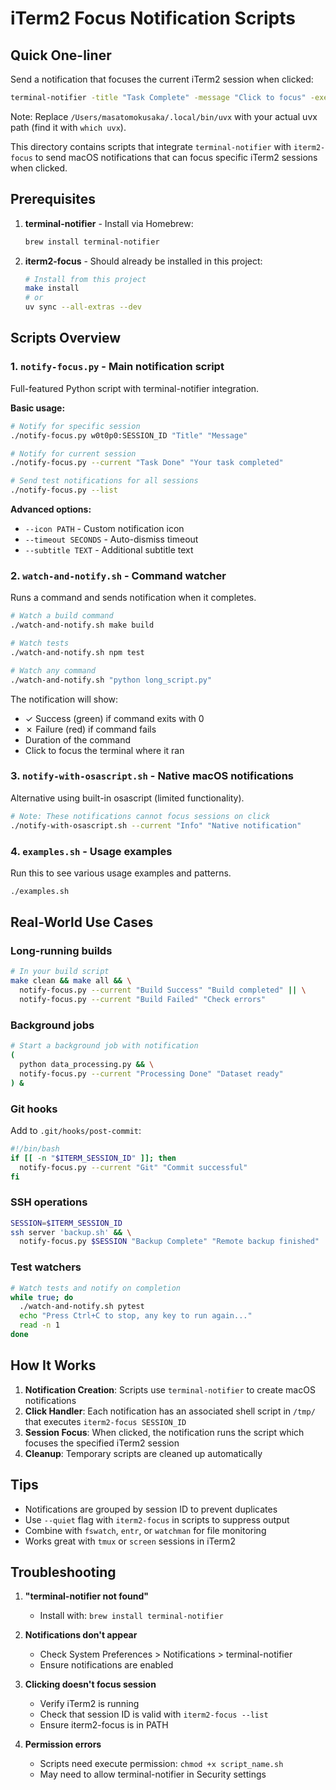 # iTerm2 Focus Notification Scripts

## Quick One-liner

Send a notification that focuses the current iTerm2 session when clicked:

```bash
terminal-notifier -title "Task Complete" -message "Click to focus" -execute "/Users/masatomokusaka/.local/bin/uvx iterm2-focus $ITERM_SESSION_ID"
```

Note: Replace `/Users/masatomokusaka/.local/bin/uvx` with your actual uvx path (find it with `which uvx`).

This directory contains scripts that integrate `terminal-notifier` with `iterm2-focus` to send macOS notifications that can focus specific iTerm2 sessions when clicked.

## Prerequisites

1. **terminal-notifier** - Install via Homebrew:
   ```bash
   brew install terminal-notifier
   ```

2. **iterm2-focus** - Should already be installed in this project:
   ```bash
   # Install from this project
   make install
   # or
   uv sync --all-extras --dev
   ```

## Scripts Overview

### 1. `notify-focus.py` - Main notification script
Full-featured Python script with terminal-notifier integration.

**Basic usage:**
```bash
# Notify for specific session
./notify-focus.py w0t0p0:SESSION_ID "Title" "Message"

# Notify for current session
./notify-focus.py --current "Task Done" "Your task completed"

# Send test notifications for all sessions
./notify-focus.py --list
```

**Advanced options:**
- `--icon PATH` - Custom notification icon
- `--timeout SECONDS` - Auto-dismiss timeout
- `--subtitle TEXT` - Additional subtitle text

### 2. `watch-and-notify.sh` - Command watcher
Runs a command and sends notification when it completes.

```bash
# Watch a build command
./watch-and-notify.sh make build

# Watch tests
./watch-and-notify.sh npm test

# Watch any command
./watch-and-notify.sh "python long_script.py"
```

The notification will show:
- ✓ Success (green) if command exits with 0
- ✗ Failure (red) if command fails
- Duration of the command
- Click to focus the terminal where it ran

### 3. `notify-with-osascript.sh` - Native macOS notifications
Alternative using built-in osascript (limited functionality).

```bash
# Note: These notifications cannot focus sessions on click
./notify-with-osascript.sh --current "Info" "Native notification"
```

### 4. `examples.sh` - Usage examples
Run this to see various usage examples and patterns.

```bash
./examples.sh
```

## Real-World Use Cases

### Long-running builds
```bash
# In your build script
make clean && make all && \
  notify-focus.py --current "Build Success" "Build completed" || \
  notify-focus.py --current "Build Failed" "Check errors"
```

### Background jobs
```bash
# Start a background job with notification
(
  python data_processing.py && \
  notify-focus.py --current "Processing Done" "Dataset ready"
) &
```

### Git hooks
Add to `.git/hooks/post-commit`:
```bash
#!/bin/bash
if [[ -n "$ITERM_SESSION_ID" ]]; then
  notify-focus.py --current "Git" "Commit successful"
fi
```

### SSH operations
```bash
SESSION=$ITERM_SESSION_ID
ssh server 'backup.sh' && \
  notify-focus.py $SESSION "Backup Complete" "Remote backup finished"
```

### Test watchers
```bash
# Watch tests and notify on completion
while true; do
  ./watch-and-notify.sh pytest
  echo "Press Ctrl+C to stop, any key to run again..."
  read -n 1
done
```

## How It Works

1. **Notification Creation**: Scripts use `terminal-notifier` to create macOS notifications
2. **Click Handler**: Each notification has an associated shell script in `/tmp/` that executes `iterm2-focus SESSION_ID`
3. **Session Focus**: When clicked, the notification runs the script which focuses the specified iTerm2 session
4. **Cleanup**: Temporary scripts are cleaned up automatically

## Tips

- Notifications are grouped by session ID to prevent duplicates
- Use `--quiet` flag with `iterm2-focus` in scripts to suppress output
- Combine with `fswatch`, `entr`, or `watchman` for file monitoring
- Works great with `tmux` or `screen` sessions in iTerm2

## Troubleshooting

1. **"terminal-notifier not found"**
   - Install with: `brew install terminal-notifier`

2. **Notifications don't appear**
   - Check System Preferences > Notifications > terminal-notifier
   - Ensure notifications are enabled

3. **Clicking doesn't focus session**
   - Verify iTerm2 is running
   - Check that session ID is valid with `iterm2-focus --list`
   - Ensure iterm2-focus is in PATH

4. **Permission errors**
   - Scripts need execute permission: `chmod +x script_name.sh`
   - May need to allow terminal-notifier in Security settings